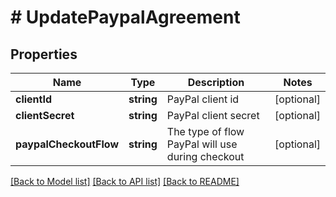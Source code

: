 # # UpdatePaypalAgreement

## Properties

Name | Type | Description | Notes
------------ | ------------- | ------------- | -------------
**clientId** | **string** | PayPal client id | [optional]
**clientSecret** | **string** | PayPal client secret | [optional]
**paypalCheckoutFlow** | **string** | The type of flow PayPal will use during checkout | [optional]

[[Back to Model list]](../../README.md#models) [[Back to API list]](../../README.md#endpoints) [[Back to README]](../../README.md)
